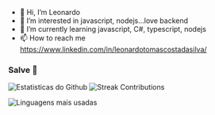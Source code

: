 - 👋 Hi, I’m Leonardo
- 👀 I’m interested in javascript, nodejs...love backend
- 🌱 I’m currently learning javascript, C#, typescript, nodejs
- 📫 How to reach me https://www.linkedin.com/in/leonardotomascostadasilva/

### Salve 👋
![Estatisticas do Github](https://github-readme-stats.vercel.app/api?username=leonardotomascostadasilva&show_icons=true&theme=chartreuse-dark&locale=pt-Br)
![Streak Contributions](https://github-readme-streak-stats.herokuapp.com?user=leonardotomascostadasilva&theme=chartreuse-dark&locale=pt)

![Linguagens mais usadas](https://github-readme-stats.vercel.app/api/top-langs?username=leonardotomascostadasilva&show_icons=true&theme=chartreuse-dark&locale=pt-Br)

